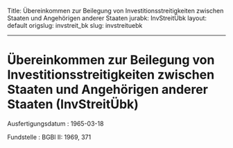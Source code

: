 Title: Übereinkommen zur Beilegung von Investitionsstreitigkeiten zwischen Staaten
  und Angehörigen anderer Staaten
jurabk: InvStreitÜbk
layout: default
origslug: invstreit_bk
slug: invstreituebk

---

# Übereinkommen zur Beilegung von Investitionsstreitigkeiten zwischen Staaten und Angehörigen anderer Staaten (InvStreitÜbk)

Ausfertigungsdatum
:   1965-03-18

Fundstelle
:   BGBl II: 1969, 371

